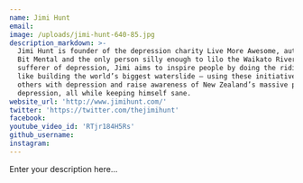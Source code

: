 ```yaml
---
name: Jimi Hunt
email:
image: /uploads/jimi-hunt-640-85.jpg
description_markdown: >-
  Jimi Hunt is founder of the depression charity Live More Awesome, author of A
  Bit Mental and the only person silly enough to lilo the Waikato River. A
  sufferer of depression, Jimi aims to inspire people by doing the ridiculous –
  like building the world’s biggest waterslide – using these initiatives to help
  others with depression and raise awareness of New Zealand’s massive problem of
  depression, all while keeping himself sane.
website_url: 'http://www.jimihunt.com/'
twitter: 'https://twitter.com/thejimihunt'
facebook:
youtube_video_id: 'RTjr184H5Rs'
github_username:
instagram:
---
```


Enter your description here...
